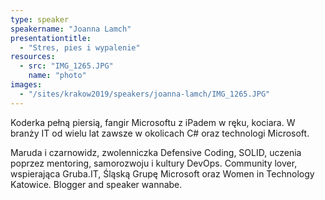```yaml
---
type: speaker
speakername: "Joanna Lamch"
presentationtitle:
  - "Stres, pies i wypalenie"
resources:
  - src: "IMG_1265.JPG"
    name: "photo"
images:
  - "/sites/krakow2019/speakers/joanna-lamch/IMG_1265.JPG"
---
```

Koderka pełną piersią, fangir Microsoftu z iPadem w ręku, kociara. W branży IT od wielu lat zawsze w okolicach C# oraz technologi Microsoft.

Maruda i czarnowidz, zwolenniczka Defensive Coding, SOLID, uczenia poprzez mentoring, samorozwoju i kultury DevOps. Community lover, wspierająca Gruba.IT, Śląską Grupę Microsoft oraz Women in Technology Katowice. Blogger and speaker wannabe.
